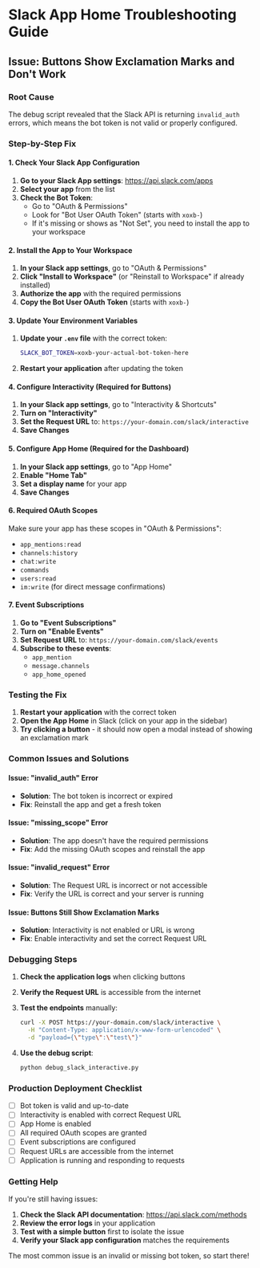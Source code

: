 # Slack App Home Troubleshooting Guide

## Issue: Buttons Show Exclamation Marks and Don't Work

### Root Cause
The debug script revealed that the Slack API is returning `invalid_auth` errors, which means the bot token is not valid or properly configured.

### Step-by-Step Fix

#### 1. Check Your Slack App Configuration

1. **Go to your Slack App settings**: https://api.slack.com/apps
2. **Select your app** from the list
3. **Check the Bot Token**:
   - Go to "OAuth & Permissions"
   - Look for "Bot User OAuth Token" (starts with `xoxb-`)
   - If it's missing or shows as "Not Set", you need to install the app to your workspace

#### 2. Install the App to Your Workspace

1. **In your Slack app settings**, go to "OAuth & Permissions"
2. **Click "Install to Workspace"** (or "Reinstall to Workspace" if already installed)
3. **Authorize the app** with the required permissions
4. **Copy the Bot User OAuth Token** (starts with `xoxb-`)

#### 3. Update Your Environment Variables

1. **Update your `.env` file** with the correct token:
   ```bash
   SLACK_BOT_TOKEN=xoxb-your-actual-bot-token-here
   ```

2. **Restart your application** after updating the token

#### 4. Configure Interactivity (Required for Buttons)

1. **In your Slack app settings**, go to "Interactivity & Shortcuts"
2. **Turn on "Interactivity"**
3. **Set the Request URL** to: `https://your-domain.com/slack/interactive`
4. **Save Changes**

#### 5. Configure App Home (Required for the Dashboard)

1. **In your Slack app settings**, go to "App Home"
2. **Enable "Home Tab"**
3. **Set a display name** for your app
4. **Save Changes**

#### 6. Required OAuth Scopes

Make sure your app has these scopes in "OAuth & Permissions":
- `app_mentions:read`
- `channels:history`
- `chat:write`
- `commands`
- `users:read`
- `im:write` (for direct message confirmations)

#### 7. Event Subscriptions

1. **Go to "Event Subscriptions"**
2. **Turn on "Enable Events"**
3. **Set Request URL** to: `https://your-domain.com/slack/events`
4. **Subscribe to these events**:
   - `app_mention`
   - `message.channels`
   - `app_home_opened`

### Testing the Fix

1. **Restart your application** with the correct token
2. **Open the App Home** in Slack (click on your app in the sidebar)
3. **Try clicking a button** - it should now open a modal instead of showing an exclamation mark

### Common Issues and Solutions

#### Issue: "invalid_auth" Error
- **Solution**: The bot token is incorrect or expired
- **Fix**: Reinstall the app and get a fresh token

#### Issue: "missing_scope" Error
- **Solution**: The app doesn't have the required permissions
- **Fix**: Add the missing OAuth scopes and reinstall the app

#### Issue: "invalid_request" Error
- **Solution**: The Request URL is incorrect or not accessible
- **Fix**: Verify the URL is correct and your server is running

#### Issue: Buttons Still Show Exclamation Marks
- **Solution**: Interactivity is not enabled or URL is wrong
- **Fix**: Enable interactivity and set the correct Request URL

### Debugging Steps

1. **Check the application logs** when clicking buttons
2. **Verify the Request URL** is accessible from the internet
3. **Test the endpoints** manually:
   ```bash
   curl -X POST https://your-domain.com/slack/interactive \
     -H "Content-Type: application/x-www-form-urlencoded" \
     -d "payload={\"type\":\"test\"}"
   ```

4. **Use the debug script**:
   ```bash
   python debug_slack_interactive.py
   ```

### Production Deployment Checklist

- [ ] Bot token is valid and up-to-date
- [ ] Interactivity is enabled with correct Request URL
- [ ] App Home is enabled
- [ ] All required OAuth scopes are granted
- [ ] Event subscriptions are configured
- [ ] Request URLs are accessible from the internet
- [ ] Application is running and responding to requests

### Getting Help

If you're still having issues:

1. **Check the Slack API documentation**: https://api.slack.com/methods
2. **Review the error logs** in your application
3. **Test with a simple button** first to isolate the issue
4. **Verify your Slack app configuration** matches the requirements

The most common issue is an invalid or missing bot token, so start there!
